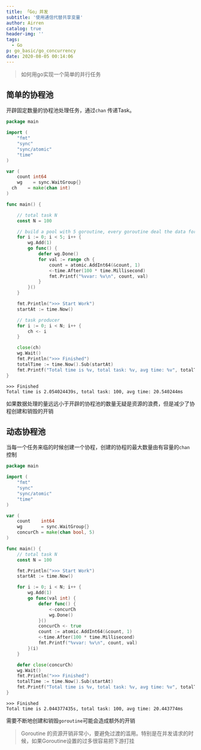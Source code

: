 ```yaml
---
title: 「Go」并发
subtitle: '使用通信代替共享变量'
author: Airren
catalog: true
header-img: ''
tags:
  - Go
p: go_basic/go_concurrency
date: 2020-08-05 00:14:06
---
```




> 如何用go实现一个简单的并行任务



## 简单的协程池

开辟固定数量的协程池处理任务，通过`chan` 传递Task。

```go
package main

import (
	"fmt"
	"sync"
	"sync/atomic"
	"time"
)

var (
	count int64
	wg    = sync.WaitGroup{}
  ch    = make(chan int)
)

func main() {

	// total task N
	const N = 100

	// build a pool with 5 goroutine, every goroutine deal the data form the chan
	for i := 0; i < 5; i++ {
		wg.Add(1)
		go func() {
			defer wg.Done()
			for val := range ch {
				count = atomic.AddInt64(&count, 1)
				<-time.After(100 * time.Millisecond)
				fmt.Printf("%vvar: %v\n", count, val)
			}
		}()
	}

	fmt.Println(">>> Start Work")
	startAt := time.Now()

	// task producer
	for i := 0; i < N; i++ {
		ch <- i
	}

	close(ch)
	wg.Wait()
	fmt.Println(">>> Finished")
	totalTime := time.Now().Sub(startAt)
	fmt.Printf("Total time is %v, total task: %v, avg time: %v", totalTime, count, totalTime/time.Duration(N))
}
```

```
>>> Finished
Total time is 2.054024439s, total task: 100, avg time: 20.540244ms
```



如果数据处理的量远远小于开辟的协程池的数量无疑是资源的浪费，但是减少了协程创建和销毁的开销

## 动态协程池

当每一个任务来临的时候创建一个协程，创建的协程的最大数量由有容量的`chan` 控制

```go
package main

import (
	"fmt"
	"sync"
	"sync/atomic"
	"time"
)

var (
	count    int64
	wg       = sync.WaitGroup{}
	concurCh = make(chan bool, 5)
)

func main() {
	// total task N
	const N = 100

	fmt.Println(">>> Start Work")
	startAt := time.Now()

	for i := 0; i < N; i++ {
		wg.Add(1)
		go func(val int) {
			defer func() {
				<-concurCh
				wg.Done()
			}()
			concurCh <- true
			count := atomic.AddInt64(&count, 1)
			<-time.After(100 * time.Millisecond)
			fmt.Printf("%vvar: %v\n", count, val)
		}(i)
	}

	defer close(concurCh)
	wg.Wait()
	fmt.Println(">>> Finished")
	totalTime := time.Now().Sub(startAt)
	fmt.Printf("Total time is %v, total task: %v, avg time: %v", totalTime, count, totalTime/time.Duration(N))
}
```

```
>>> Finished
Total time is 2.044377435s, total task: 100, avg time: 20.443774ms
```



需要不断地创建和销毁`goroutine`可能会造成额外的开销

> Goroutine 的资源开销非常小，要避免过渡的滥用。特别是在并发请求的时候，如果Goroutine设置的过多很容易把下游打挂